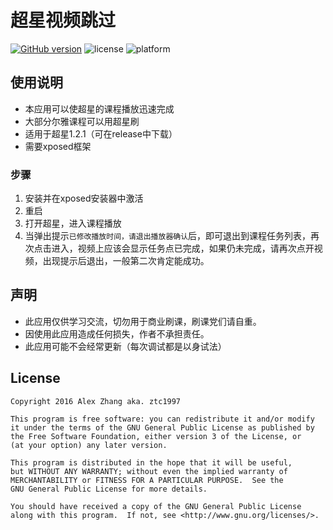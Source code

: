 # 超星视频跳过
[![GitHub version](https://badge.fury.io/gh/ztc1997%2FChaoxingVideoSkip.svg)](https://badge.fury.io/gh/ztc1997%2FChaoxingVideoSkip) ![license](http://img.shields.io/badge/license-GPLv3-brightgreen.svg) ![platform](http://img.shields.io/badge/platform-Android-blue.svg)
## 使用说明
* 本应用可以使超星的课程播放迅速完成
* 大部分尔雅课程可以用超星刷
* 适用于超星1.2.1（可在release中下载）
* 需要xposed框架

### 步骤
1. 安装并在xposed安装器中激活
2. 重启
3. 打开超星，进入课程播放
4. 当弹出提示`已修改播放时间，请退出播放器确认`后，即可退出到课程任务列表，再次点击进入，视频上应该会显示任务点已完成，如果仍未完成，请再次点开视频，出现提示后退出，一般第二次肯定能成功。

## 声明
* 此应用仅供学习交流，切勿用于商业刷课，刷课党们请自重。
* 因使用此应用造成任何损失，作者不承担责任。
* 此应用可能不会经常更新（每次调试都是以身试法）

## License
```
Copyright 2016 Alex Zhang aka. ztc1997

This program is free software: you can redistribute it and/or modify
it under the terms of the GNU General Public License as published by
the Free Software Foundation, either version 3 of the License, or
(at your option) any later version.

This program is distributed in the hope that it will be useful,
but WITHOUT ANY WARRANTY; without even the implied warranty of
MERCHANTABILITY or FITNESS FOR A PARTICULAR PURPOSE.  See the
GNU General Public License for more details.

You should have received a copy of the GNU General Public License
along with this program.  If not, see <http://www.gnu.org/licenses/>.
```
